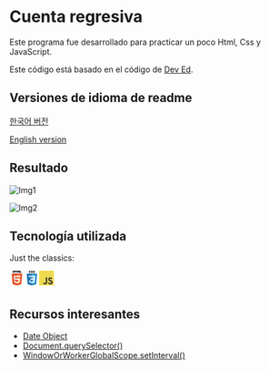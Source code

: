 # Cuenta regresiva 
Este programa fue desarrollado para practicar un poco Html, Css y JavaScript.

Este código está basado en el código de [Dev Ed](https://www.youtube.com/watch?v=Rib69h2DOxg).

## Versiones de idioma de readme
[한국어 버전]()

[English version]()

## Resultado
![Img1]()

![Img2]()

## Tecnología utilizada
Just the classics: 

<img align="left" alt="html" width="26px" src="https://raw.githubusercontent.com/github/explore/80688e429a7d4ef2fca1e82350fe8e3517d3494d/topics/html/html.png"> 
<img align="left" alt="css" width="26px" src="https://raw.githubusercontent.com/github/explore/80688e429a7d4ef2fca1e82350fe8e3517d3494d/topics/css/css.png"> 
<img align="left" alt="js" width="26px" src="https://raw.githubusercontent.com/github/explore/80688e429a7d4ef2fca1e82350fe8e3517d3494d/topics/javascript/javascript.png"> 
<br><br>

## Recursos interesantes
- [Date Object](https://developer.mozilla.org/en-US/docs/Web/JavaScript/Reference/Global_Objects/Date)
- [Document.querySelector()](https://developer.mozilla.org/en-US/docs/Web/API/Document/querySelector)
- [WindowOrWorkerGlobalScope.setInterval()](https://developer.mozilla.org/en-US/docs/Web/API/WindowOrWorkerGlobalScope/setInterval)


